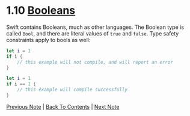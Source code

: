 # 1.10 [Booleans](https://developer.apple.com/library/content/documentation/Swift/Conceptual/Swift_Programming_Language/TheBasics.html#//apple_ref/doc/uid/TP40014097-CH5-ID328)

Swift contains Booleans, much as other languages. The Boolean type is called `Bool`, and there are literal values of `true` and `false`. Type safety constraints apply to bools as well:

```Swift
let i = 1
if i {
    // this example will not compile, and will report an error
}
```
```Swift
let i = 1
if i == 1 {
    // this example will compile successfully
}
```

[Previous Note](../1%20-%20The%20Basics/1.9%20-%20Type%20Aliases.md) | [Back To Contents](https://github.com/Firanus/swift-language-guide-notes) |  [Next Note](../1%20-%20The%20Basics/1.11%20-%20Optionals.md)
